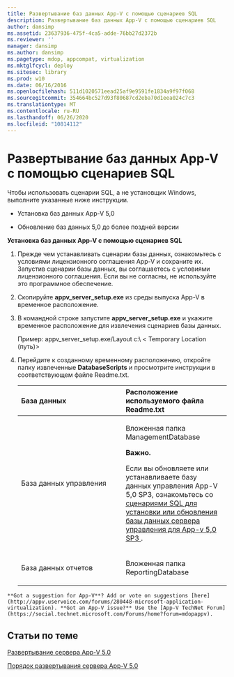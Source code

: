 ```yaml
---
title: Развертывание баз данных App-V с помощью сценариев SQL
description: Развертывание баз данных App-V с помощью сценариев SQL
author: dansimp
ms.assetid: 23637936-475f-4ca5-adde-76bb27d2372b
ms.reviewer: ''
manager: dansimp
ms.author: dansimp
ms.pagetype: mdop, appcompat, virtualization
ms.mktglfcycl: deploy
ms.sitesec: library
ms.prod: w10
ms.date: 06/16/2016
ms.openlocfilehash: 511d1020571eead25af9e9591fe1834a9f97f068
ms.sourcegitcommit: 354664bc527d93f80687cd2eba70d1eea024c7c3
ms.translationtype: MT
ms.contentlocale: ru-RU
ms.lasthandoff: 06/26/2020
ms.locfileid: "10814112"
---
```

# Развертывание баз данных App-V с помощью сценариев SQL


Чтобы использовать сценарии SQL, а не установщик Windows, выполните указанные ниже инструкции.

-   Установка баз данных App-V 5,0

-   Обновление баз данных 5,0 до более поздней версии

**Установка баз данных App-V с помощью сценариев SQL**

1. Прежде чем устанавливать сценарии базы данных, ознакомьтесь с условиями лицензионного соглашения App-V и сохраните их. Запустив сценарии базы данных, вы соглашаетесь с условиями лицензионного соглашения. Если вы не согласны, не используйте это программное обеспечение.

2. Скопируйте **appv\_server\_setup.exe** из среды выпуска App-V в временное расположение.

3. В командной строке запустите **appv\_server\_setup.exe** и укажите временное расположение для извлечения сценариев базы данных.

   Пример: appv\_server\_setup.exe/Layout c:\\ &lt; Temporary Location (путь)&gt;

4. Перейдите к созданному временному расположению, откройте папку извлеченные **DatabaseScripts** и просмотрите инструкции в соответствующем файле Readme.txt.

   <table>
   <colgroup>
   <col width="50%" />
   <col width="50%" />
   </colgroup>
   <thead>
   <tr class="header">
   <th align="left">База данных</th>
   <th align="left">Расположение используемого файла Readme.txt</th>
   </tr>
   </thead>
   <tbody>
   <tr class="odd">
   <td align="left"><p>База данных управления</p></td>
   <td align="left"><p>Вложенная папка ManagementDatabase</p>
   <div class="alert">
   <strong>Важно.</strong><br/><p>Если вы обновляете или устанавливаете базу данных управления App-V 5,0 SP3, ознакомьтесь со <a href="https://support.microsoft.com/kb/3031340" data-raw-source="[SQL scripts to install or upgrade the App-V 5.0 SP3 Management Server database fail](https://support.microsoft.com/kb/3031340)"> сценариями SQL для установки или обновления базы данных сервера управления для App-v 5,0 SP3 </a> .</p>
   </div>
   <div>

   </div></td>
   </tr>
   <tr class="even">
   <td align="left"><p>База данных отчетов</p></td>
   <td align="left"><p>Вложенная папка ReportingDatabase</p></td>
   </tr>
   </tbody>
   </table>



~~~
**Got a suggestion for App-V**? Add or vote on suggestions [here](http://appv.uservoice.com/forums/280448-microsoft-application-virtualization). **Got an App-V issue?** Use the [App-V TechNet Forum](https://social.technet.microsoft.com/Forums/home?forum=mdopappv).
~~~

## Статьи по теме


[Развертывание сервера App-V 5.0](deploying-the-app-v-50-server.md)

[Порядок развертывания сервера App-V 5.0](how-to-deploy-the-app-v-50-server-50sp3.md)









